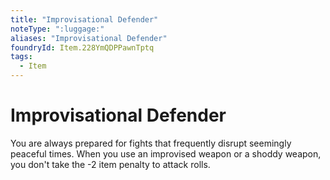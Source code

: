 ```yaml
---
title: "Improvisational Defender"
noteType: ":luggage:"
aliases: "Improvisational Defender"
foundryId: Item.228YmQDPPawnTptq
tags:
  - Item
---
```


# Improvisational Defender

You are always prepared for fights that frequently disrupt seemingly peaceful times. When you use an improvised weapon or a shoddy weapon, you don't take the -2 item penalty to attack rolls.

